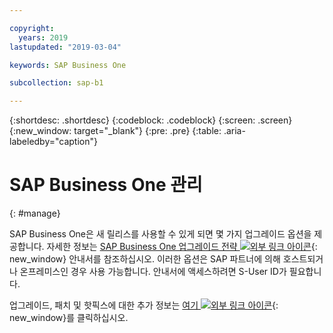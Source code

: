```yaml
---

copyright:
  years: 2019
lastupdated: "2019-03-04"

keywords: SAP Business One

subcollection: sap-b1

---
```


{:shortdesc: .shortdesc}
{:codeblock: .codeblock}
{:screen: .screen}
{:new_window: target="_blank"}
{:pre: .pre}
{:table: .aria-labeledby="caption"}


# SAP Business One 관리
{: #manage}

SAP Business One은 새 릴리스를 사용할 수 있게 되면 몇 가지 업그레이드 옵션을 제공합니다. 자세한 정보는 [SAP Business One 업그레이드 전략 ![외부 링크 아이콘](../../icons/launch-glyph.svg "외부 링크 아이콘")](https://help.sap.com/http.svc/rc/011000358700001396142012e/9.3/en-US/B1_Upgrade_Strategy.pdf){: new_window} 안내서를 참조하십시오. 이러한 옵션은 SAP 파트너에 의해 호스트되거나 온프레미스인 경우 사용 가능합니다. 안내서에 액세스하려면 S-User ID가 필요합니다.

업그레이드, 패치 및 핫픽스에 대한 추가 정보는 [여기 ![외부 링크 아이콘](../../icons/launch-glyph.svg "외부 링크 아이콘")](https://support.sap.com/en/offerings-programs/support-small-medium-enterprises/business-one/upgrades-patches.html){: new_window}를 클릭하십시오.
